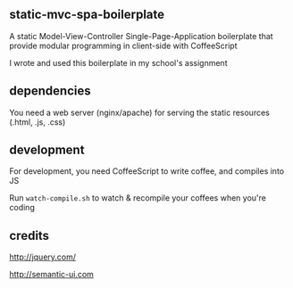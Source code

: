 ## static-mvc-spa-boilerplate

A static Model-View-Controller Single-Page-Application boilerplate that provide modular programming in client-side with CoffeeScript

I wrote and used this boilerplate in my school's assignment

## dependencies

You need a web server (nginx/apache) for serving the static resources (.html, .js, .css)

## development

For development, you need CoffeeScript to write coffee, and compiles into JS

Run ```watch-compile.sh``` to watch & recompile your coffees when you're coding

## credits

http://jquery.com/

http://semantic-ui.com
